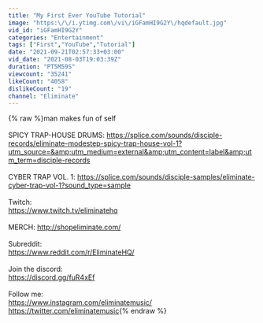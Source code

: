 ```yaml
---
title: "My First Ever YouTube Tutorial"
image: "https:\/\/i.ytimg.com\/vi\/iGFamHI9G2Y\/hqdefault.jpg"
vid_id: "iGFamHI9G2Y"
categories: "Entertainment"
tags: ["First","YouTube","Tutorial"]
date: "2021-09-21T02:57:33+03:00"
vid_date: "2021-08-03T19:03:39Z"
duration: "PT5M59S"
viewcount: "35241"
likeCount: "4058"
dislikeCount: "19"
channel: "Eliminate"
---
```

{% raw %}man makes fun of self<br /><br />SPICY TRAP-HOUSE DRUMS: <a rel="nofollow" target="blank" href="https://splice.com/sounds/disciple-records/eliminate-modestep-spicy-trap-house-vol-1?utm_source=&amp;utm_medium=external&amp;utm_content=label&amp;utm_term=disciple-records">https://splice.com/sounds/disciple-records/eliminate-modestep-spicy-trap-house-vol-1?utm_source=&amp;utm_medium=external&amp;utm_content=label&amp;utm_term=disciple-records</a><br /><br />CYBER TRAP VOL. 1: <a rel="nofollow" target="blank" href="https://splice.com/sounds/disciple-samples/eliminate-cyber-trap-vol-1?sound_type=sample">https://splice.com/sounds/disciple-samples/eliminate-cyber-trap-vol-1?sound_type=sample</a><br /><br />Twitch:<br /><a rel="nofollow" target="blank" href="https://www.twitch.tv/eliminatehq">https://www.twitch.tv/eliminatehq</a><br /><br />MERCH: <a rel="nofollow" target="blank" href="http://shopeliminate.com/">http://shopeliminate.com/</a><br /><br />Subreddit:<br /><a rel="nofollow" target="blank" href="https://www.reddit.com/r/EliminateHQ/">https://www.reddit.com/r/EliminateHQ/</a><br /><br />Join the discord: <br /><a rel="nofollow" target="blank" href="https://discord.gg/fuR4xEf​​​​​">https://discord.gg/fuR4xEf​​​​​</a><br /><br />Follow me:<br /><a rel="nofollow" target="blank" href="https://www.instagram.com/eliminatemusic/">https://www.instagram.com/eliminatemusic/</a><br /><a rel="nofollow" target="blank" href="https://twitter.com/eliminatemusic">https://twitter.com/eliminatemusic</a>{% endraw %}
